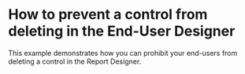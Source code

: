 # How to prevent a control from deleting in the End-User Designer


<p>This example demonstrates how you can prohibit your end-users from deleting a control in the Report Designer.</p>

<br/>


